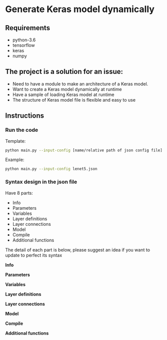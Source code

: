 # Generate Keras model dynamically

## Requirements
- python-3.6
- tensorflow
- keras
- numpy

## The project is a solution for an issue:
- Need to have a module to make an architecture of a Keras model.
- Want to create a Keras model dynamically at runtime
- Have a sample of loading Keras model at runtime
- The structure of Keras model file is flexible and easy to use

## Instructions

### Run the code
Template:
```bash
python main.py --input-config [name/relative path of json config file]
```
Example:
```bash
python main.py --input-config lenet5.json
```

### Syntax design in the json file
Have 8 parts:
- Info
- Parameters
- Variables
- Layer definitions
- Layer connections
- Model
- Compile
- Additional functions

The detail of each part is below, please suggest an idea if you want to update to perfect its syntax

**Info**


**Parameters**


**Variables**


**Layer definitions**


**Layer connections**


**Model**


**Compile**



**Additional functions**
